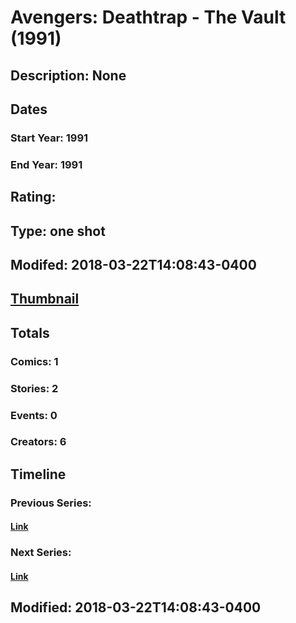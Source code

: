 # Avengers: Deathtrap - The Vault (1991)
## Description: None
## Dates
### Start Year: 1991
### End Year: 1991
## Rating: 
## Type: one shot
## Modifed: 2018-03-22T14:08:43-0400
## [Thumbnail](http://i.annihil.us/u/prod/marvel/i/mg/b/40/image_not_available.jpg)
## Totals
### Comics: 1
### Stories: 2
### Events: 0
### Creators: 6
## Timeline
### Previous Series: 
#### [Link]()
### Next Series: 
#### [Link]()
## Modified: 2018-03-22T14:08:43-0400